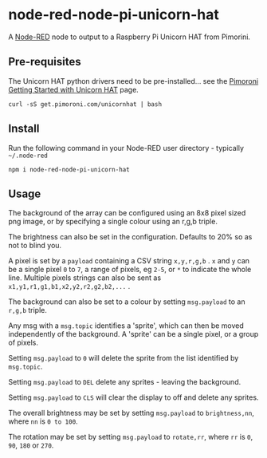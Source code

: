 node-red-node-pi-unicorn-hat
============================

A <a href="http://nodered.org" target="_new">Node-RED</a> node to output to a
Raspberry Pi Unicorn HAT from Pimorini.

Pre-requisites
--------------

The Unicorn HAT python drivers need to be pre-installed... see the
<a href="http://learn.pimoroni.com/tutorial/unicorn-hat/getting-started-with-unicorn-hat" target="_new">
Pimoroni Getting Started with Unicorn HAT</a> page.

    curl -sS get.pimoroni.com/unicornhat | bash

Install
-------

Run the following command in your Node-RED user directory - typically `~/.node-red`

    npm i node-red-node-pi-unicorn-hat

Usage
-----

The background of the array can be configured using an 8x8 pixel sized
png image, or by specifying a single colour using an r,g,b triple.

The brightness can also be set in the configuration. Defaults to 20% so as not
to blind you.

A pixel is set by a `payload` containing a CSV string `x,y,r,g,b` .
`x` and `y` can be a single pixel `0` to `7`, a range of pixels, eg `2-5`, or
`*` to indicate the whole line. Multiple pixels strings can also be sent as
`x1,y1,r1,g1,b1,x2,y2,r2,g2,b2,...` .

The background can also be set to a colour by setting `msg.payload` to an `r,g,b` triple.

Any msg with a `msg.topic` identifies a 'sprite', which can then be moved
independently of the background. A 'sprite' can be a single pixel, or a group of pixels.

Setting `msg.payload` to `0` will delete the sprite from the list identified by `msg.topic`.

Setting `msg.payload` to `DEL` delete any sprites - leaving the background.

Setting `msg.payload` to `CLS` will clear the display to off and delete any sprites.

The overall brightness may be set by setting `msg.payload` to `brightness,nn`, where `nn` is `0 to 100`.

The rotation may be set by setting `msg.payload` to `rotate,rr`, where `rr` is `0`, `90`, `180` or `270`.
